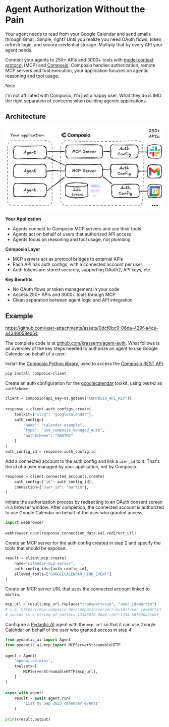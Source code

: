 # Agent Authorization Without the Pain

Your agent needs to read from your Google Calendar and send emails through Gmail. Simple, right? Until you realize you need OAuth flows, token refresh logic, and secure credential storage. Multiply that by every API your agent needs.

Connect your agents to 250+ APIs and 3000+ tools with [model context protocol](https://modelcontextprotocol.io/) (MCP) and [Composio](https://composio.dev/). Composio handles authorization, remote MCP servers and tool execution, your application focuses on agentic reasoning and tool usage. 

> [!NOTE]  
> I'm not affiliated with Composio, I'm just a happy user. What they do is IMO the right separation of concerns when building agentic applications.

## Architecture

![architecture](architecture.png)

**Your Application**

- Agents connect to Composio MCP servers and use their tools
- Agents act on behalf of users that authorized API access
- Agents focus on reasoning and tool usage, not plumbing

**Composio Layer**

- MCP servers act as protocol bridges to external APIs
- Each API has auth configs, with a connected account per user
- Auth tokens are stored securely, supporting OAuth2, API keys, etc.

**Key Benefits**

- No OAuth flows or token management in your code
- Access 250+ APIs and 3000+ tools through MCP
- Clean separation between agent logic and API integration

## Example

https://github.com/user-attachments/assets/0dcf0bc9-06da-429f-a4ce-a4348058eb54

The complete code is at [github.com/krasserm/agent-auth](https://github.com/krasserm/agent-auth). What follows is an overview of the key steps needed to authorize an agent to use Google Calendar on behalf of a user:

Install the [Composio Python library](https://github.com/ComposioHQ/composio-base-py), used to access the [Composio REST API](https://docs.composio.dev/api-reference).

```bash
pip install composio-client
```

Create an auth configuration for the [googlecalendar](https://docs.composio.dev/toolkits/googlecalendar) toolkit, using `OAUTH2` as `authScheme`.

```python
client = Composio(api_key=os.getenv("COMPOSIO_API_KEY"))

response = client.auth_configs.create(
    toolkit={"slug": "googlecalendar"},
    auth_config={
        "name": "calendar-example", 
        "type": "use_composio_managed_auth",
        "authScheme": "OAUTH2"
    }
)
auth_config_id = response.auth_config.id
```

Add a connected account to the auth config and link a `user_id` to it. That's the id of a user managed by your application, not by Composio.

```python
response = client.connected_accounts.create(
    auth_config={"id": auth_config_id},
    connection={"user_id": "martin"},
)
```

Initiate the authorization process by redirecting to an OAuth consent screen in a browser window. After completion, the connected account is authorized to use Google Calendar on behalf of the user who granted access.

```python
import webbrowser

webbrowser.open(response.connection_data.val.redirect_url)
```

Create an MCP server for the auth config created in step 2 and specify the tools that should be exposed.

```python
result = client.mcp.create(
    name="calendar-mcp-server",
    auth_config_ids=[auth_config_id],
    allowed_tools=["GOOGLECALENDAR_FIND_EVENT"]
)
```

Create an MCP server URL that uses the connected account linked to `martin`.

```python
mcp_url = result.mcp_url.replace("transport=sse", "user_id=martin")
# i.e. https://mcp.composio.dev/composio/server/<uuid>?user_id=martin
# <uuid> is a string of pattern 12345678-90ab-cdef-1234-567890abcdef
```

Configure a [Pydantic AI](https://ai.pydantic.dev/) agent with the `mcp_url` so that it can use Google Calendar on behalf of the user who granted access in step 4.

```python
from pydantic_ai import Agent
from pydantic_ai.mcp import MCPServerStreamableHTTP

agent = Agent(
    'openai:o4-mini',
    toolsets=[
        MCPServerStreamableHTTP(mcp_url),  
    ]
)

async with agent:
    result = await agent.run(
        "List my Sep 2025 calendar events"
    )

print(result.output)
```
